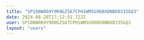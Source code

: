```yaml
---
title: "SP108W069Y9R0GZS67CPH1WM5G96BX0NB60335GQ3"
date: 2024-08-28T17:12:51.722Z
user: SP108W069Y9R0GZS67CPH1WM5G96BX0NB60335GQ3
layout: "users"
---
```

    